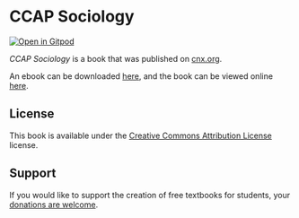 # CCAP Sociology

[![Open in Gitpod](https://gitpod.io/button/open-in-gitpod.svg)](https://gitpod.io/from-referrer/)

_CCAP Sociology_ is a book that was published on [cnx.org](https://cnx.org/).

An ebook can be downloaded [here](https://github.com/cnx-user-books/cnxbook-ccap-sociology/releases/latest), and the book can be viewed online [here](https://github.com/cnx-user-books/cnxbook-ccap-sociology/releases/latest).

## License
This book is available under the [Creative Commons Attribution License](./LICENSE) license.

## Support
If you would like to support the creation of free textbooks for students, your [donations are welcome](https://riceconnect.rice.edu/donation/support-openstax-banner).
